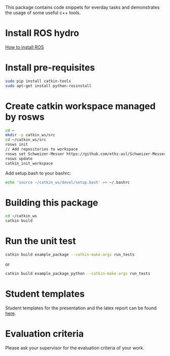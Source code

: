 This package contains code snippets for everday tasks and demonstrates the usage of some useful c++ tools.

# Install ROS hydro
[How to install ROS](http://wiki.ros.org/ROS/Installation)

# Install pre-requisites
``` bash
sudo pip install catkin-tools 
sudo apt-get install python-rosinstall
```

# Create catkin workspace managed by rosws
``` bash
cd ~
mkdir -p catkin_ws/src
cd ~/catkin_ws/src
rosws init
// Add repositories to workspace
rosws set Schweizer-Messer https://github.com/ethz-asl/Schweizer-Messer --git
rosws update
catkin_init_workspace
```

Add setup.bash to your bashrc:
``` bash
echo 'source ~/catkin_ws/devel/setup.bash' >> ~/.bashrc
```

# Building this package
``` bash
cd ~/catkin_ws
catkin build
```

# Run the unit test
``` bash
catkin build example_package --catkin-make-args run_tests
```

or

``` bash
catkin build example_package_python --catkin-make-args run_tests
```

# Student templates
Student templates for the presentation and the latex report can be found
[here](https://github.com/ethz-asl/asl-student-templates).

# Evaluation criteria
Please ask your supervisor for the evaluation criteria of your work.
